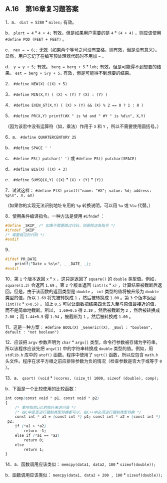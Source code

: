 ## A.16　第16章复习题答案

1．a． `dist = 5280`  *  `miles;` 有效。

b． `plort = 4`  *  `4 + 4;` 有效。但是如果用户需要的是 `4`  *  `(4 + 4)` ，则应该使用 `#define POD (FEET + FEET)` 。

c． `nex = = 6;;` 无效（如果两个等号之间没有空格，则有效，但是没有意义）。显然，用户忘记了在编写预处理器代码时不用加 `=` 。

d． `y = y + 5;` 有效。 `berg = berg + 5`  *  `lob;` 有效，但是可能得不到想要的结果。 `est = berg + 5/y + 5;` 有效，但是可能得不到想要的结果。

2． `#define NEW(X) ((X) + 5)`

3． `#define MIN(X,Y) ( (X) < (Y) ? (X) : (Y) )`

4． `#define EVEN_GT(X,Y) ( (X) > (Y) && (X) % 2 == 0 ? 1 : 0 )`

5． `#define PR(X,Y) printf(#X " is %d and " #Y " is %d\n", X,Y)`

（因为该宏中没有运算符（如，乘法）作用于 `X` 和 `Y` ，所以不需要使用圆括号。）

6．a． `#define QUARTERCENTURY 25`

b． `#define SPACE ' '`

c． `#define PS() putchar(' ')` 或 `#define PS() putchar(SPACE)`

d． `#define BIG(X) ((X) + 3)`

e． `#define SUMSQ(X,Y) ((X)` * `(X) + (Y)` * `(Y))`

7．试试这样： `#define P(X) printf("name: "#X"; value: %d; address: %p\n", X, &X)`

（如果你的实现无法识别地址专用的 `%p` 转换说明，可以用 `%u` 或 `%lu` 代替。）

8．使用条件编译指令。一种方法是使用 `#ifndef` ：

```css
#define _SKIP_ /* 如果不需要跳过代码，则删除这条指令 */
#ifndef _SKIP_
/* 需要跳过的代码 */
#endif
```

9．

```css
#ifdef PR_DATE
　　 printf("Date = %s\n", _ _DATE_ _);
#endif
```

10．第 `1` 个版本返回 `x` * `x` ，这只是返回了 `square()` 的 `double` 类型值。例如， `square(1.3)` 会返回 `1.69` 。第 `2` 个版本返回  `(int)(x` * `x)` ，计算结果被截断后返回。但是，由于该函数的返回类型是 `double` ， `int` 类型的值将被升级为 `double` 类型的值，所以 `1.69` 将先被转换成 `1` ，然后被转换成 `1.00` 。第 `3` 个版本返回 `(int)(x` * `x+0.5)` 。加上 `0.5` 可以让函数把结果四舍五入至与原值最接近的值，而不是简单地截断。所以， `1.69+0.5` 得 `2.19` ，然后被截断为 `2` ，然后被转换成 `2.00` ；而 `1.44+0.5` 得 `1.94` ，被截断为 `1` ，然后被转换成 `1.00` 。

11．这是一种方案 `: #define BOOL(X) _Generic((X), _Bool : "boolean", default : "not boolean")`

12．应该把 `argv` 参数声明为 `char`  * `argv[]` 类型。命令行参数被存储为字符串，所以该程序应该先把 `argv[1]` 中的字符串转换成 `double` 类型的值。例如，用 `stdlib.h` 库中的 `atof()` 函数。程序中使用了 `sqrt()` 函数，所以应包含 `math.h` 头文件。程序在求平方根之前应排除参数为负的情况（检查参数是否大于或等于 `0` ）。

13．a． `qsort( (void`  * `)scores, (size_t) 1000, sizeof (double), comp);`

b．下面是一个比较使用的比较函数：

```css
int comp(const void * p1, const void * p2)
{
　　 /* 要用指向int的指针来访问值 */
　　 /* 在C中是否进行强制类型转换都可以，在C++中必须进行强制类型转换 */
　　 const int * a1 = (const int *) p1; const int * a2 = (const int *)
 p2;
　　 if (*a1 > *a2)
　　　　　return -1;
　　 else if (*a1 == *a2)
　　　　　return 0;
　　 else
　　　　　return 1;
}
```

14．a．函数调用应该类似： `memcpy(data1, data2, 100`  *  `sizeof(double));`

b．函数调用应该类似： `memcpy(data1, data2 + 200 , 100`  *  `sizeof(double));`

